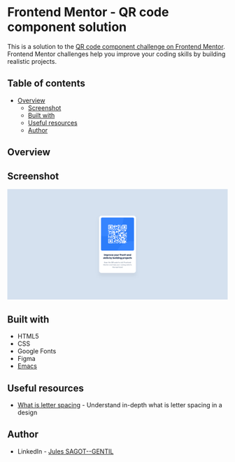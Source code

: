 # Frontend Mentor - QR code component solution

This is a solution to the [QR code component challenge on Frontend Mentor](https://www.frontendmentor.io/challenges/qr-code-component-iux_sIO_H). Frontend Mentor challenges help you improve your coding skills by building realistic projects. 

## Table of contents

- [Overview](#overview)
  - [Screenshot](#screenshot)
  - [Built with](#built-with)
  - [Useful resources](#useful-resources)
  - [Author](#author)


## Overview

## Screenshot

![](./screenshot.png)

## Built with

- HTML5
- CSS
- Google Fonts
- Figma
- [Emacs](https://www.gnu.org/software/emacs/)

## Useful resources

- [What is letter spacing](https://www.figma.com/dictionary/letter-spacing/) - Understand in-depth what is letter spacing in a design

## Author

- LinkedIn - [Jules SAGOT--GENTIL](https://www.linkedin.com/in/jules-sagot/)
